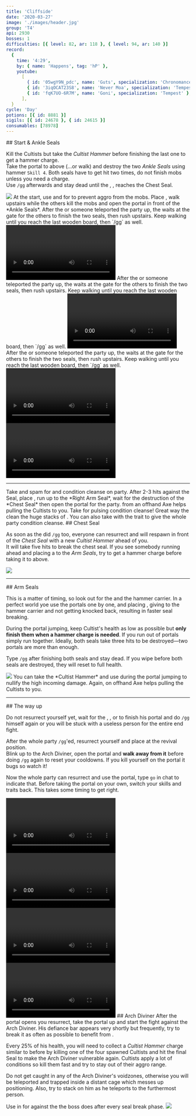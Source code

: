 ```yaml
---
title: 'Cliffside'
date: '2020-03-27'
image: './images/header.jpg'
group: 'T4'
api: 2930
bosses: 1
difficulties: [{ level: 82, ar: 118 }, { level: 94, ar: 140 }]
record:
  {
    time: '4:29',
    by: { name: 'Happens', tag: 'hP' },
    youtube:
      [
        { id: '05wgY9N_pdc', name: 'Guts', specialization: 'Chronomancer' },
        { id: '3iqOCAT23S8', name: 'Never Moa', specialization: 'Tempest' },
        { id: 'fqK7UO-6R7M', name: 'Goni', specialization: 'Tempest' },
      ],
  }
cycle: 'Day'
potions: [{ id: 8881 }]
sigils: [{ id: 24678 }, { id: 24615 }]
consumables: [78978]
---
```


<Grid>
<GridItem sm="8">
## Start & Ankle Seals <Item id="8881" disableText/><Item id="24678" disableText/>

Kill the Cultists but take the _Cultist Hammer_ before finishing the last one to get a hammer charge.  
Take the portal to above (...or walk) and destroy the two _Ankle Seals_ using hammer `Skill 4`. Both seals have to get hit two times, do not finish mobs unless you need a charge.  
Use `/gg` afterwards and stay dead until the <Specialization name="elementalist"/>, <Specialization name="guardian"/>, <Specialization name="thief"/>  reaches the Chest Seal.
</GridItem>

<GridItem sm="4">
<Image src="./images/ankle_seals.jpg" caption="The ankle seals"/>
</GridItem>
</Grid>

<Tabs>
<Tab specialization="renegade">
At the start, use <Item id="8764"/> and <Item id="8801"/> for <Effect name="stealth"/> to prevent aggro from the mobs. Place <Item id="78978"/>, walk upstairs while the others kill the mobs and open the portal in front of the *Ankle Seals*.
</Tab>

<Tab specialization="elementalist">
After the <Specialization name="Renegade"/> or someone teleported the party up, the <Specialization name="elementalist"/> waits at the gate for the others to finish the two seals, then rush upstairs.   
        Keep walking until you reach the last wooden board, then `/gg` as well.


<Video title="Guardian (same of ele) skip (to chest)" timestamp="129" youtube="MmJTsOhdQeo"/>
</Tab>
<Tab specialization="Guardian">
After the <Specialization name="Renegade"/> or someone teleported the party up, the <Specialization name="elementalist"/> waits at the gate for the others to finish the two seals, then rush upstairs.   
        Keep walking until you reach the last wooden board, then `/gg` as well.


<Video title="Guardian skip (to chest)" timestamp="129" youtube="MmJTsOhdQeo"/> 
</Tab>
<Tab specialization="Thief">
After the <Specialization name="Renegade"/> or someone teleported the party up, the <Specialization name="elementalist"/> waits at the gate for the others to finish the two seals, then rush upstairs.   
        Keep walking until you reach the last wooden board, then `/gg` as well.


<Grid>
<GridItem sm="6">
<Video title="Thief skip (to ankle)" timestamp="70" youtube="Alpgs_GaZV0"/>
</GridItem>
<GridItem sm="6">
<Video title="Thief skip (to chest)" timestamp="86" youtube="Alpgs_GaZV0"/>
</GridItem>
</Grid>
</Tab>
</Tabs>

---



<Grid>
<GridItem sm="5">
<Tabs>
<Tab specialization="renegade">
Take <Skill name="Legendary Demon stance"/> and spam <Skill name="Pain absorption"/> for <Boon name="Resistance"/> and condition cleanse on party.      
After 2-3 hits against the Seal, place <Item id="78978"/>, run up to the *Right Arm Seal*, wait for the destruction of the *Chest Seal* then open the portal for the party.
</Tab>
</Tabs>
  
<Tabs>
<Tab specialization="soulbeast">
<Skill id="12638"/> from an offhand Axe helps pulling the Cultists to you. Take <Skill id="12489"/> for pulsing condition cleanse! Great way the clean the huge stacks of <Condition name="Burning"/>. You can also take <Skill name="Bear stance"/> with the trait <Trait name="Leader of the Pack"/> to give the whole party condition cleanse.
</Tab>
</Tabs>
</GridItem>

<GridItem sm="7">
## Chest Seal <Item id="8881" disableText/><Item id="24678" disableText/>
  
As soon as the <Specialization name="elementalist"/> did `/gg` too, everyone can resurrect and will respawn in front of the *Chest Seal* with a new *Cultist Hammer* ahead of you.    
It will take five hits to break the chest seal. If you see somebody running ahead and placing a <Item name="whitemantleportaldevice"/> to the *Arm Seals*, try to get a hammer charge before taking it to above.
  
<Image src="./images/chest_seal.jpg" caption="The chest seal"/>  
</GridItem>
</Grid>

---

<Grid>
<GridItem sm="7">
## Arm Seals <Item id="8881" disableText/><Item id="24678" disableText/>  
  
This is a matter of timing, so look out for the <Item id="78978"/> and the hammer carrier. In a perfect world yoe use the portals one by one, and <Specialization name="renegade"/> placing <Skill name="Inspiring Reinforcement"/>, giving <Boon name="Stability"/> to the hammer carrier and not getting knocked back, resulting in faster seal breaking.

During the portal jumping, keep Cultist's health as low as possible but **only finish them when a hammer charge is needed**. If you run out of portals simply run together. Ideally, both seals take three hits to be destroyed—two portals are more than enough.

Type `/gg` after finishing both seals and stay dead. If you wipe before both seals are destroyed, they will reset to full health.
</GridItem>

<GridItem sm="5">
<Image src="./images/arm_seal.jpg" caption="One of the arm seals"/>
<Tabs>
<Tab specialization="warrior">
You can take the *Cultist Hammer* and use <Skill id="21815"/> during the portal jumping to nullify the high incoming damage.
</Tab>

<Tab specialization="ranger">
Again, <Skill id="12638"/> on offhand Axe helps pulling the Cultists to you.
</Tab>
</Tabs> 
</GridItem>
</Grid>



---

<Grid>
<GridItem sm="12">
## The way up 
  
Do not resurrect yourself yet, wait for the  <Specialization name="revenant"/>, <Specialization name="elementalist"/>, <Specialization name="guardian"/> or <Specialization name="thief"/> to finish his portal and do `/gg` himself again or you will be stuck with a useless person for the entire end fight.

After the whole party `/gg`'ed, resurrect yourself and place <Item id="78978"/> at the revival position.    
    Blink up to the Arch Diviner, open the portal and **walk away from it** before doing `/gg` again to reset your cooldowns. If you kill yourself on the portal it bugs so watch it!    

Now the whole party can resurrect and use the portal, type `go` in chat to indicate that. Before taking the portal on your own, switch your skills and traits back. This takes some timing to get right.
</GridItem>


<GridItem sm="12">
<Tabs>
<Tab specialization="renegade">
<Video title="Revenant skip" youtube="-zJLBwkO1Cg"/>  
</Tab>
<Tab specialization="elementalist">
<Video title="Ele skip" youtube="OjUvCp2h_04"/>
</Tab>
<Tab specialization="Guardian">
<Video title="Guardian skip" timestamp="162" youtube="MmJTsOhdQeo"/>
</Tab>
<Tab specialization="Thief">
<Video title="Thief skip" timestamp="125" youtube="Alpgs_GaZV0"/>
</Tab>
</Tabs>
</GridItem>


<GridItem sm="6">
## Arch Diviner <Item id="8881" disableText/><Item id="24678" disableText/>
After the portal opens you resurrect, take the portal up and start the fight against the Arch Diviner. His defiance bar appears very shortly but frequently, try to break it as often as possible to benefit from <Trait id="1502"/>.

Every 25% of his health, you will need to collect a _Cultist Hammer_ charge similar to before by killing one of the four spawned Cultists and hit the final Seal to make the Arch Diviner vulnerable again. Cultists apply a lot of conditions so kill them fast and try to stay out of their aggro range.

Do not get caught in any of the Arch Diviner's voidzones, otherwise you will be teleported and trapped inside a distant cage which messes up positioning. Also, try to stack on him as he teleports to the furthermost person.
</GridItem>

<GridItem sm="6">
<Tabs>
<Tab specialization="revenant">
Use <Skill name="Inspiring Reinforcement"/> in <Skill name="Legendary Dwarf Stance" disableText/> for <Boon name="Stability"/> against the <Control name="Knockdown"/> the boss does after every seal break phase.
</Tab>
</Tabs>
  
<Image src="./images/arch_diviner.jpg" caption="The arch diviner and the final seal"/>  
</GridItem>
</Grid>

